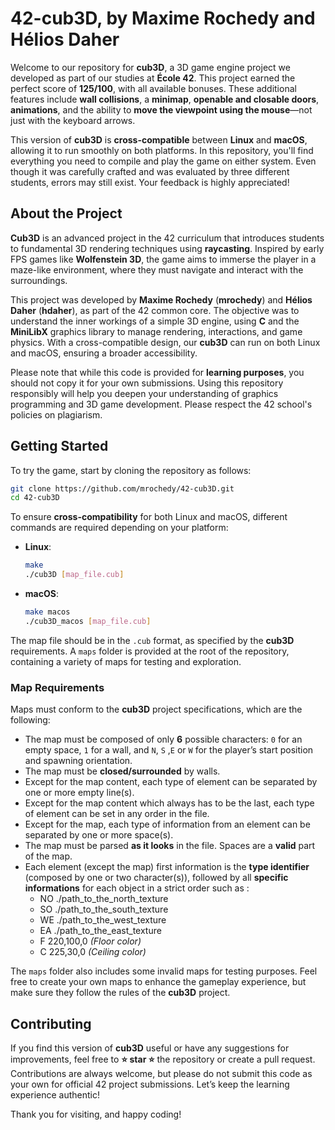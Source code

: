 # 42-cub3D, by Maxime Rochedy and Hélios Daher

Welcome to our repository for **cub3D**, a 3D game engine project we developed as part of our studies at **École 42**. This project earned the perfect score of **125/100**, with all available bonuses. These additional features include **wall collisions**, a **minimap**, **openable and closable doors**, **animations**, and the ability to **move the viewpoint using the mouse**—not just with the keyboard arrows.

This version of **cub3D** is **cross-compatible** between **Linux** and **macOS**, allowing it to run smoothly on both platforms. In this repository, you'll find everything you need to compile and play the game on either system. Even though it was carefully crafted and was evaluated by three different students, errors may still exist. Your feedback is highly appreciated!

## About the Project

**Cub3D** is an advanced project in the 42 curriculum that introduces students to fundamental 3D rendering techniques using **raycasting**. Inspired by early FPS games like **Wolfenstein 3D**, the game aims to immerse the player in a maze-like environment, where they must navigate and interact with the surroundings.

This project was developed by **Maxime Rochedy** (**mrochedy**) and **Hélios Daher** (**hdaher**), as part of the 42 common core. The objective was to understand the inner workings of a simple 3D engine, using **C** and the **MiniLibX** graphics library to manage rendering, interactions, and game physics. With a cross-compatible design, our **cub3D** can run on both Linux and macOS, ensuring a broader accessibility.

Please note that while this code is provided for **learning purposes**, you should not copy it for your own submissions. Using this repository responsibly will help you deepen your understanding of graphics programming and 3D game development. Please respect the 42 school's policies on plagiarism.

## Getting Started

To try the game, start by cloning the repository as follows:

```bash
git clone https://github.com/mrochedy/42-cub3D.git
cd 42-cub3D
```

To ensure **cross-compatibility** for both Linux and macOS, different commands are required depending on your platform:

- **Linux**:
  ```bash
  make
  ./cub3D [map_file.cub]
  ```
- **macOS**:
  ```bash
  make macos
  ./cub3D_macos [map_file.cub]
  ```

The map file should be in the `.cub` format, as specified by the **cub3D** requirements. A `maps` folder is provided at the root of the repository, containing a variety of maps for testing and exploration.

### Map Requirements

Maps must conform to the **cub3D** project specifications, which are the following:

- The map must be composed of only **6** possible characters: `0` for an empty space, `1` for a wall, and `N`, `S` ,`E` or `W` for the player’s start position and spawning orientation.
- The map must be **closed/surrounded** by walls.
- Except for the map content, each type of element can be separated by one or more empty line(s).
- Except for the map content which always has to be the last, each type of element can be set in any order in the file.
- Except for the map, each type of information from an element can be separated by one or more space(s).
- The map must be parsed **as it looks** in the file. Spaces are a **valid** part of the map.
- Each element (except the map) first information is the **type identifier** (composed by one or two character(s)), followed by all **specific informations** for each object in a strict order such as :
  - NO ./path_to_the_north_texture
  - SO ./path_to_the_south_texture
  - WE ./path_to_the_west_texture
  - EA ./path_to_the_east_texture
  - F 220,100,0 _(Floor color)_
  - C 225,30,0 _(Ceiling color)_

The `maps` folder also includes some invalid maps for testing purposes. Feel free to create your own maps to enhance the gameplay experience, but make sure they follow the rules of the **cub3D** project.

## Contributing

If you find this version of **cub3D** useful or have any suggestions for improvements, feel free to **⭐️ star ⭐️** the repository or create a pull request. Contributions are always welcome, but please do not submit this code as your own for official 42 project submissions. Let’s keep the learning experience authentic!

Thank you for visiting, and happy coding!
